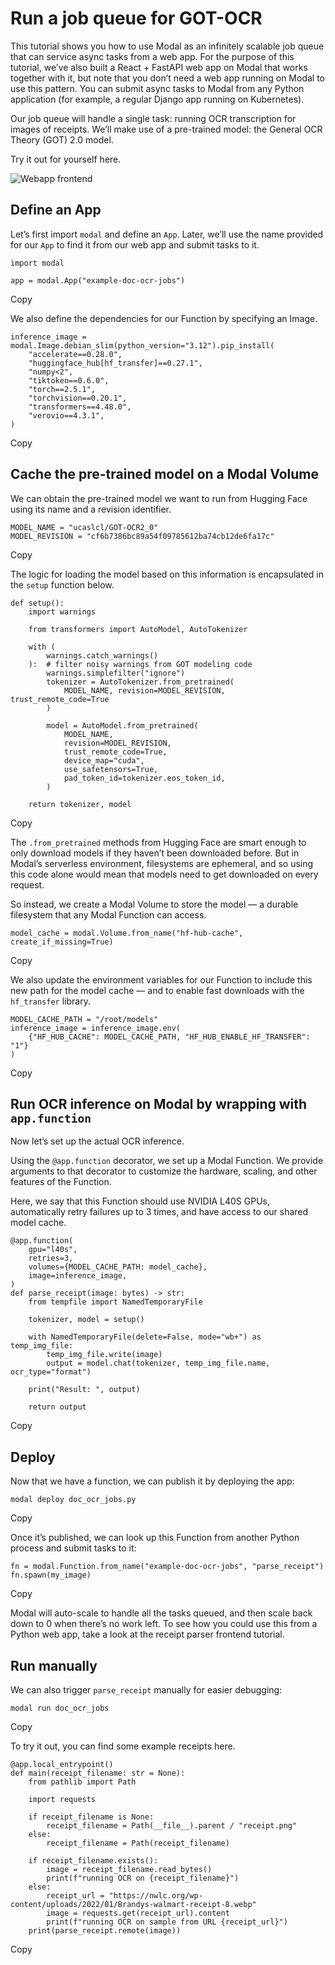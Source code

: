 # Run a job queue for GOT-OCR

This tutorial shows you how to use Modal as an infinitely scalable job queue
that can service async tasks from a web app. For the purpose of this tutorial,
we’ve also built a React + FastAPI web app on Modal that works together with
it, but note that you don’t need a web app running on Modal to use this
pattern. You can submit async tasks to Modal from any Python application (for
example, a regular Django app running on Kubernetes).

Our job queue will handle a single task: running OCR transcription for images
of receipts. We’ll make use of a pre-trained model: the General OCR Theory
(GOT) 2.0 model.

Try it out for yourself here.

![Webapp frontend](https://modal-cdn.com/doc_ocr_frontend.jpg)

## Define an App

Let’s first import `modal` and define an `App`. Later, we’ll use the name
provided for our `App` to find it from our web app and submit tasks to it.

    
    
    import modal
    
    app = modal.App("example-doc-ocr-jobs")

Copy

We also define the dependencies for our Function by specifying an Image.

    
    
    inference_image = modal.Image.debian_slim(python_version="3.12").pip_install(
        "accelerate==0.28.0",
        "huggingface_hub[hf_transfer]==0.27.1",
        "numpy<2",
        "tiktoken==0.6.0",
        "torch==2.5.1",
        "torchvision==0.20.1",
        "transformers==4.48.0",
        "verovio==4.3.1",
    )

Copy

## Cache the pre-trained model on a Modal Volume

We can obtain the pre-trained model we want to run from Hugging Face using its
name and a revision identifier.

    
    
    MODEL_NAME = "ucaslcl/GOT-OCR2_0"
    MODEL_REVISION = "cf6b7386bc89a54f09785612ba74cb12de6fa17c"

Copy

The logic for loading the model based on this information is encapsulated in
the `setup` function below.

    
    
    def setup():
        import warnings
    
        from transformers import AutoModel, AutoTokenizer
    
        with (
            warnings.catch_warnings()
        ):  # filter noisy warnings from GOT modeling code
            warnings.simplefilter("ignore")
            tokenizer = AutoTokenizer.from_pretrained(
                MODEL_NAME, revision=MODEL_REVISION, trust_remote_code=True
            )
    
            model = AutoModel.from_pretrained(
                MODEL_NAME,
                revision=MODEL_REVISION,
                trust_remote_code=True,
                device_map="cuda",
                use_safetensors=True,
                pad_token_id=tokenizer.eos_token_id,
            )
    
        return tokenizer, model

Copy

The `.from_pretrained` methods from Hugging Face are smart enough to only
download models if they haven’t been downloaded before. But in Modal’s
serverless environment, filesystems are ephemeral, and so using this code
alone would mean that models need to get downloaded on every request.

So instead, we create a Modal Volume to store the model — a durable filesystem
that any Modal Function can access.

    
    
    model_cache = modal.Volume.from_name("hf-hub-cache", create_if_missing=True)

Copy

We also update the environment variables for our Function to include this new
path for the model cache — and to enable fast downloads with the `hf_transfer`
library.

    
    
    MODEL_CACHE_PATH = "/root/models"
    inference_image = inference_image.env(
        {"HF_HUB_CACHE": MODEL_CACHE_PATH, "HF_HUB_ENABLE_HF_TRANSFER": "1"}
    )

Copy

## Run OCR inference on Modal by wrapping with `app.function`

Now let’s set up the actual OCR inference.

Using the `@app.function` decorator, we set up a Modal Function. We provide
arguments to that decorator to customize the hardware, scaling, and other
features of the Function.

Here, we say that this Function should use NVIDIA L40S GPUs, automatically
retry failures up to 3 times, and have access to our shared model cache.

    
    
    @app.function(
        gpu="l40s",
        retries=3,
        volumes={MODEL_CACHE_PATH: model_cache},
        image=inference_image,
    )
    def parse_receipt(image: bytes) -> str:
        from tempfile import NamedTemporaryFile
    
        tokenizer, model = setup()
    
        with NamedTemporaryFile(delete=False, mode="wb+") as temp_img_file:
            temp_img_file.write(image)
            output = model.chat(tokenizer, temp_img_file.name, ocr_type="format")
    
        print("Result: ", output)
    
        return output

Copy

## Deploy

Now that we have a function, we can publish it by deploying the app:

    
    
    modal deploy doc_ocr_jobs.py

Copy

Once it’s published, we can look up this Function from another Python process
and submit tasks to it:

    
    
    fn = modal.Function.from_name("example-doc-ocr-jobs", "parse_receipt")
    fn.spawn(my_image)

Copy

Modal will auto-scale to handle all the tasks queued, and then scale back down
to 0 when there’s no work left. To see how you could use this from a Python
web app, take a look at the receipt parser frontend tutorial.

## Run manually

We can also trigger `parse_receipt` manually for easier debugging:

    
    
    modal run doc_ocr_jobs

Copy

To try it out, you can find some example receipts here.

    
    
    @app.local_entrypoint()
    def main(receipt_filename: str = None):
        from pathlib import Path
    
        import requests
    
        if receipt_filename is None:
            receipt_filename = Path(__file__).parent / "receipt.png"
        else:
            receipt_filename = Path(receipt_filename)
    
        if receipt_filename.exists():
            image = receipt_filename.read_bytes()
            print(f"running OCR on {receipt_filename}")
        else:
            receipt_url = "https://nwlc.org/wp-content/uploads/2022/01/Brandys-walmart-receipt-8.webp"
            image = requests.get(receipt_url).content
            print(f"running OCR on sample from URL {receipt_url}")
        print(parse_receipt.remote(image))

Copy

